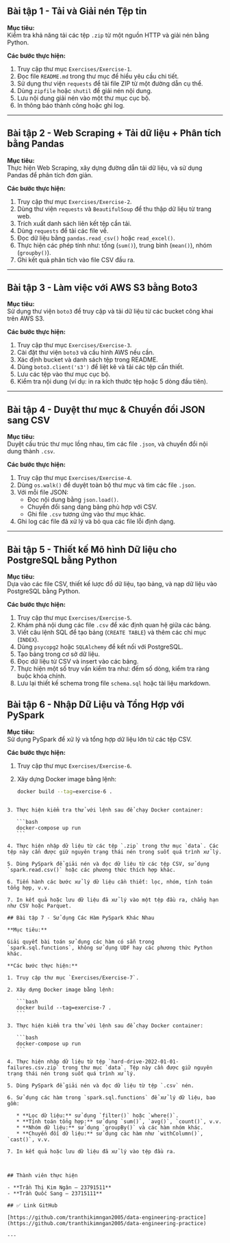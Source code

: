 
## Bài tập 1 - Tải và Giải nén Tệp tin

**Mục tiêu:**  
Kiểm tra khả năng tải các tệp `.zip` từ một nguồn HTTP và giải nén bằng Python.

**Các bước thực hiện:**
1. Truy cập thư mục `Exercises/Exercise-1`.
2. Đọc file `README.md` trong thư mục để hiểu yêu cầu chi tiết.
3. Sử dụng thư viện `requests` để tải file ZIP từ một đường dẫn cụ thể.
4. Dùng `zipfile` hoặc `shutil` để giải nén nội dung.
5. Lưu nội dung giải nén vào một thư mục cục bộ.
6. In thông báo thành công hoặc ghi log.

---

## Bài tập 2 - Web Scraping + Tải dữ liệu + Phân tích bằng Pandas

**Mục tiêu:**  
Thực hiện Web Scraping, xây dựng đường dẫn tải dữ liệu, và sử dụng Pandas để phân tích đơn giản.

**Các bước thực hiện:**
1. Truy cập thư mục `Exercises/Exercise-2`.
2. Dùng thư viện `requests` và `BeautifulSoup` để thu thập dữ liệu từ trang web.
3. Trích xuất danh sách liên kết tệp cần tải.
4. Dùng `requests` để tải các file về.
5. Đọc dữ liệu bằng `pandas.read_csv()` hoặc `read_excel()`.
6. Thực hiện các phép tính như: tổng (`sum()`), trung bình (`mean()`), nhóm (`groupby()`).
7. Ghi kết quả phân tích vào file CSV đầu ra.

---

##  Bài tập 3 - Làm việc với AWS S3 bằng Boto3

**Mục tiêu:**  
Sử dụng thư viện `boto3` để truy cập và tải dữ liệu từ các bucket công khai trên AWS S3.

**Các bước thực hiện:**
1. Truy cập thư mục `Exercises/Exercise-3`.
2. Cài đặt thư viện `boto3` và cấu hình AWS nếu cần.
3. Xác định bucket và danh sách tệp trong README.
4. Dùng `boto3.client('s3')` để liệt kê và tải các tệp cần thiết.
5. Lưu các tệp vào thư mục cục bộ.
6. Kiểm tra nội dung (ví dụ: in ra kích thước tệp hoặc 5 dòng đầu tiên).

---

## Bài tập 4 - Duyệt thư mục & Chuyển đổi JSON sang CSV

**Mục tiêu:**  
Duyệt cấu trúc thư mục lồng nhau, tìm các file `.json`, và chuyển đổi nội dung thành `.csv`.

**Các bước thực hiện:**
1. Truy cập thư mục `Exercises/Exercise-4`.
2. Dùng `os.walk()` để duyệt toàn bộ thư mục và tìm các file `.json`.
3. Với mỗi file JSON:
   - Đọc nội dung bằng `json.load()`.
   - Chuyển đổi sang dạng bảng phù hợp với CSV.
   - Ghi file `.csv` tương ứng vào thư mục khác.
4. Ghi log các file đã xử lý và bỏ qua các file lỗi định dạng.

---

## Bài tập 5 - Thiết kế Mô hình Dữ liệu cho PostgreSQL bằng Python

**Mục tiêu:**  
Dựa vào các file CSV, thiết kế lược đồ dữ liệu, tạo bảng, và nạp dữ liệu vào PostgreSQL bằng Python.

**Các bước thực hiện:**
1. Truy cập thư mục `Exercises/Exercise-5`.
2. Khám phá nội dung các file `.csv` để xác định quan hệ giữa các bảng.
3. Viết câu lệnh SQL để tạo bảng (`CREATE TABLE`) và thêm các chỉ mục (`INDEX`).
4. Dùng `psycopg2` hoặc `SQLAlchemy` để kết nối với PostgreSQL.
5. Tạo bảng trong cơ sở dữ liệu.
6. Đọc dữ liệu từ CSV và insert vào các bảng.
7. Thực hiện một số truy vấn kiểm tra như: đếm số dòng, kiểm tra ràng buộc khóa chính.
8. Lưu lại thiết kế schema trong file `schema.sql` hoặc tài liệu markdown.


## Bài tập 6 - Nhập Dữ Liệu và Tổng Hợp với PySpark

**Mục tiêu:**  
Sử dụng PySpark để xử lý và tổng hợp dữ liệu lớn từ các tệp CSV.

**Các bước thực hiện:**

1. Truy cập thư mục `Exercises/Exercise-6`.

2. Xây dựng Docker image bằng lệnh:
   ```bash
   docker build --tag=exercise-6 .
````

3. Thực hiện kiểm tra thử với lệnh sau để chạy Docker container:

   ```bash
   docker-compose up run
   ```

4. Thực hiện nhập dữ liệu từ các tệp `.zip` trong thư mục `data`. Các tệp này cần được giữ nguyên trạng thái nén trong suốt quá trình xử lý.

5. Dùng PySpark để giải nén và đọc dữ liệu từ các tệp CSV, sử dụng `spark.read.csv()` hoặc các phương thức thích hợp khác.

6. Tiến hành các bước xử lý dữ liệu cần thiết: lọc, nhóm, tính toán tổng hợp, v.v.

7. In kết quả hoặc lưu dữ liệu đã xử lý vào một tệp đầu ra, chẳng hạn như CSV hoặc Parquet.

## Bài tập 7 - Sử dụng Các Hàm PySpark Khác Nhau

**Mục tiêu:**  

Giải quyết bài toán sử dụng các hàm có sẵn trong `spark.sql.functions`, không sử dụng UDF hay các phương thức Python khác.

**Các bước thực hiện:**

1. Truy cập thư mục `Exercises/Exercise-7`.

2. Xây dựng Docker image bằng lệnh:

   ```bash
   docker build --tag=exercise-7 .
   ```

3. Thực hiện kiểm tra thử với lệnh sau để chạy Docker container:

   ```bash
   docker-compose up run
   ```

4. Thực hiện nhập dữ liệu từ tệp `hard-drive-2022-01-01-failures.csv.zip` trong thư mục `data`. Tệp này cần được giữ nguyên trạng thái nén trong suốt quá trình xử lý.

5. Dùng PySpark để giải nén và đọc dữ liệu từ tệp `.csv` nén.

6. Sử dụng các hàm trong `spark.sql.functions` để xử lý dữ liệu, bao gồm:

   * **Lọc dữ liệu:** sử dụng `filter()` hoặc `where()`.
   * **Tính toán tổng hợp:** sử dụng `sum()`, `avg()`, `count()`, v.v.
   * **Nhóm dữ liệu:** sử dụng `groupBy()` và các hàm nhóm khác.
   * **Chuyển đổi dữ liệu:** sử dụng các hàm như `withColumn()`, `cast()`, v.v.

7. In kết quả hoặc lưu dữ liệu đã xử lý vào tệp đầu ra.



## Thành viên thực hiện

- **Trần Thị Kim Ngân – 23791511**  
- **Trần Quốc Sang – 23715111**

## ✅ Link GitHub

[https://github.com/tranthikimngan2005/data-engineering-practice](https://github.com/tranthikimngan2005/data-engineering-practice)

---


